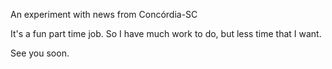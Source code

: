 An experiment with news from Concórdia-SC

It's a fun part time job. So I have much work to do, but less time that I want.

See you soon.